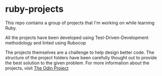 # ruby-projects
This repo contains a group of projects that I'm working on while learning Ruby.

All the projects have been developed using Test-Driven-Development methodology and linted using Rubocop

The projects themselves are a challenge to help design better code. 
The structure of the project folders have been carefully thought out to provide the best solution to the given problem. 
For more information about the projects, visit <a href='theodinproject.com'>The Odin Project</a>

